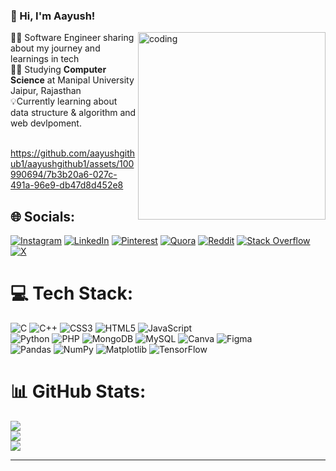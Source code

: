 ### 👋 Hi, I'm Aayush! 

<img align="right" alt="coding" width="300" src="![imageonline-co-logoadded_14_1](https://github.com/aayushgithub1/aayushgithub1/assets/100990694/772821f7-15c3-4bfb-9607-eb7d5f323f8b)">
👨‍💻 Software Engineer sharing about my journey and learnings in tech<br/>
👨‍🎓 Studying <b>Computer Science</b> at Manipal University Jaipur, Rajasthan<br/>
💡Currently learning about data structure & algorithm and web devlpoment.
 <br/><br/>

https://github.com/aayushgithub1/aayushgithub1/assets/100990694/7b3b20a6-027c-491a-96e9-db47d8d452e8



## 🌐 Socials:
[![Instagram](https://img.shields.io/badge/Instagram-%23E4405F.svg?logo=Instagram&logoColor=white)](https://instagram.com/aayushverma1221) [![LinkedIn](https://img.shields.io/badge/LinkedIn-%230077B5.svg?logo=linkedin&logoColor=white)](https://linkedin.com/in/aayush-raj-verma-8a06b1179) [![Pinterest](https://img.shields.io/badge/Pinterest-%23E60023.svg?logo=Pinterest&logoColor=white)](https://pinterest.com/aayushdiary1234) [![Quora](https://img.shields.io/badge/Quora-%23B92B27.svg?logo=Quora&logoColor=white)](https://quora.com/profile/AR-Verma-7) [![Reddit](https://img.shields.io/badge/Reddit-%23FF4500.svg?logo=Reddit&logoColor=white)](https://reddit.com/user/aayush-0222) [![Stack Overflow](https://img.shields.io/badge/-Stackoverflow-FE7A16?logo=stack-overflow&logoColor=white)](https://stackoverflow.com/users/17701955) [![X](https://img.shields.io/badge/X-black.svg?logo=X&logoColor=white)](https://x.com/@AayushRajV4321) 

# 💻 Tech Stack:
![C](https://img.shields.io/badge/c-%2300599C.svg?style=for-the-badge&logo=c&logoColor=white) ![C++](https://img.shields.io/badge/c++-%2300599C.svg?style=for-the-badge&logo=c%2B%2B&logoColor=white) ![CSS3](https://img.shields.io/badge/css3-%231572B6.svg?style=for-the-badge&logo=css3&logoColor=white) ![HTML5](https://img.shields.io/badge/html5-%23E34F26.svg?style=for-the-badge&logo=html5&logoColor=white) ![JavaScript](https://img.shields.io/badge/javascript-%23323330.svg?style=for-the-badge&logo=javascript&logoColor=%23F7DF1E) <br/>
![Python](https://img.shields.io/badge/python-3670A0?style=for-the-badge&logo=python&logoColor=ffdd54) ![PHP](https://img.shields.io/badge/php-%23777BB4.svg?style=for-the-badge&logo=php&logoColor=white) ![MongoDB](https://img.shields.io/badge/MongoDB-%234ea94b.svg?style=for-the-badge&logo=mongodb&logoColor=white) ![MySQL](https://img.shields.io/badge/mysql-%2300000f.svg?style=for-the-badge&logo=mysql&logoColor=white) ![Canva](https://img.shields.io/badge/Canva-%2300C4CC.svg?style=for-the-badge&logo=Canva&logoColor=white)
![Figma](https://img.shields.io/badge/figma-%23F24E1E.svg?style=for-the-badge&logo=figma&logoColor=white) <br/>
![Pandas](https://img.shields.io/badge/pandas-%23150458.svg?style=for-the-badge&logo=pandas&logoColor=white) ![NumPy](https://img.shields.io/badge/numpy-%23013243.svg?style=for-the-badge&logo=numpy&logoColor=white) ![Matplotlib](https://img.shields.io/badge/Matplotlib-%23ffffff.svg?style=for-the-badge&logo=Matplotlib&logoColor=black) ![TensorFlow](https://img.shields.io/badge/TensorFlow-%23FF6F00.svg?style=for-the-badge&logo=TensorFlow&logoColor=white)
# 📊 GitHub Stats:
![](https://github-readme-stats.vercel.app/api?username=xsol05&theme=radical&hide_border=false&include_all_commits=false&count_private=false)<br/>
![](https://github-readme-streak-stats.herokuapp.com/?user=xsol05&theme=radical&hide_border=false)<br/>
![](https://github-readme-stats.vercel.app/api/top-langs/?username=xsol05&theme=radical&hide_border=false&include_all_commits=false&count_private=false&layout=compact)

---

